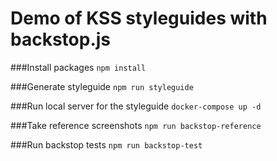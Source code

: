 # Demo of KSS styleguides with backstop.js

###Install packages
`npm install`

###Generate styleguide
`npm run styleguide`

###Run local server for the styleguide
`docker-compose up -d`

###Take reference screenshots
`npm run backstop-reference`

###Run backstop tests
`npm run backstop-test`